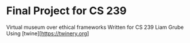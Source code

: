 # Final Project for CS 239

Virtual museum over ethical frameworks
Written for CS 239
Liam Grube
Using [twine][https://twinery.org]
